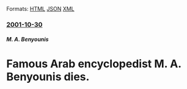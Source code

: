 
Formats: [HTML](/news/2001/10/30/famous-arab-encyclopedist-m-a-benyounis-dies.html)  [JSON](/news/2001/10/30/famous-arab-encyclopedist-m-a-benyounis-dies.json)  [XML](/news/2001/10/30/famous-arab-encyclopedist-m-a-benyounis-dies.xml)  

### [2001-10-30](/news/2001/10/30/index.md)

##### M. A. Benyounis
#  Famous Arab encyclopedist M. A. Benyounis dies.



